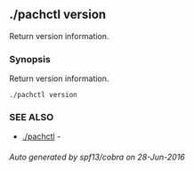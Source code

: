 ## ./pachctl version

Return version information.

### Synopsis


Return version information.

```
./pachctl version
```

### SEE ALSO
* [./pachctl](./pachctl.md)	 - 

###### Auto generated by spf13/cobra on 28-Jun-2016
